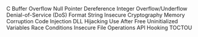 C
  Buffer Overflow
  Null Pointer Dereference
  Integer Overflow/Underflow
  Denial-of-Service (DoS)
  Format String
  Insecure Cryptography
  Memory Corruption
  Code Injection
  DLL Hijacking
  Use After Free
  Uninitialized Variables
  Race Conditions
  Insecure File Operations
  API Hooking
  TOCTOU
